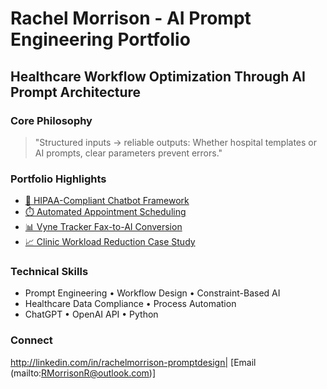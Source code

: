 # Rachel Morrison - AI Prompt Engineering Portfolio

## Healthcare Workflow Optimization Through AI Prompt Architecture

### Core Philosophy  
> "Structured inputs → reliable outputs: Whether hospital templates or AI prompts, clear parameters prevent errors."

### Portfolio Highlights  
- [🚀 HIPAA-Compliant Chatbot Framework](Healthcare_Prompt_Templates/HIPAA_Chatbot_Prompts.md)  
- [⏱️ Automated Appointment Scheduling](Healthcare_Prompt_Templates/Appointment_Scheduling.md)  
- [📊 Vyne Tracker Fax-to-AI Conversion](Workflow_Automation/VyneTracker_AI_Conversion.md)  
- [📈 Clinic Workload Reduction Case Study](Case_Studies/Clinic_Workload_Reduction.md)  

### Technical Skills  
- Prompt Engineering • Workflow Design • Constraint-Based AI  
- Healthcare Data Compliance • Process Automation  
- ChatGPT • OpenAI API • Python  

### Connect  
http://linkedin.com/in/rachelmorrison-promptdesign| [Email (mailto:RMorrisonR@outlook.com)]
